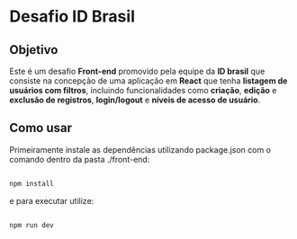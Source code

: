 # Desafio ID Brasil

## Objetivo

Este é um desafio **Front-end** promovido pela equipe da **ID brasil** que consiste na concepção de uma aplicação em **React** que tenha **listagem de usuários com filtros**, incluindo funcionalidades como **criação**, **edição** e **exclusão de registros**, **login/logout** e **níveis de acesso de usuário**.

## Como usar

Primeiramente instale as dependências utilizando package.json com o comando dentro da pasta ./front-end:

```bash

npm install

```

e para executar utilize:

```bash

npm run dev

```
